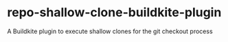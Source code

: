 # repo-shallow-clone-buildkite-plugin
A Buildkite plugin to execute shallow clones for the git checkout process
